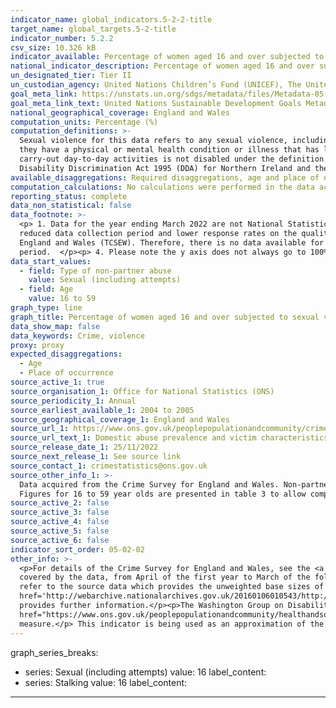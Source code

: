 ```yaml
---
indicator_name: global_indicators.5-2-2-title
target_name: global_targets.5-2-title
indicator_number: 5.2.2
csv_size: 10.326 kB
indicator_available: Percentage of women aged 16 and over subjected to sexual violence by a family member in the last 12 months
national_indicator_description: Percentage of women aged 16 and over subjected to sexual violence by a family member in the last 12 months
un_designated_tier: Tier II
un_custodian_agency: United Nations Children’s Fund (UNICEF), The United Nations Entity for Gender Equality and the Empowerment of Women (UN Women), United Nations Population Fund (UNFPA), World Health Organization (WHO), United Nations Office on Drugs and Crime (UNODC)  
goal_meta_link: https://unstats.un.org/sdgs/metadata/files/Metadata-05-02-02.pdf
goal_meta_link_text: United Nations Sustainable Development Goals Metadata (PDF 294 KB)
national_geographical_coverage: England and Wales
computation_units: Percentage (%)
computation_definitions: >-
  Sexual violence for this data refers to any sexual violence, including attempts.</p><p>Disability Status - The <a href="https://gss.civilservice.gov.uk/policy-store/measuring-disability-for-the-equality-act-2010/">(GSS) harmonised "core" definition</a> identifies a person as disabled if
  they have a physical or mental health condition or illness that has lasted or is expected to last 12 months or more. It must reduce their ability to carry-out day-to-day activities. It is important to note that a person who has a long-term illness that does not reduce their ability to
  carry-out day-to-day activities is not disabled under the definition. The GSS harmonised questions are asked of the respondent in the survey, meaning that disability status is self-reported. The GSS definition is designed to reflect the definitions that appear in legal terms in the
  Disability Discrimination Act 1995 (DDA) for Northern Ireland and the 2010 Equality Act for Great Britain.</p>
available_disaggregations: Required disaggregations, age and place of occurrence, is not available. 
computation_calculations: No calculations were performed in the data acquisition of this indicator as appropriate data was readily available in the final format specified by this indicator.
reporting_status: complete
data_non_statistical: false
data_footnote: >-
  <p> 1. Data for the year ending March 2022 are not National Statistics. They are based on six months of data collection from the face-to-face Crime Survey for England and Wales between October 2021 and March 2022. Caution should be taken when using these data due to the impact of the
  reduced data collection period and lower response rates on the quality of the estimates. Previous years data are National Statistics. </p><p> 2. Concerns around confidentiality and respondent safeguarding led to domestic abuse questions being excluded from the Telephone Crime Survery for
  England and Wales (TCSEW). Therefore, there is no data available for the year ending March 2021. </p><p> 3. From October 2021, the upper age limit for the self-completion module was removed. Figures for 16 to 59 year olds are presented to allow comparisons to be made over a longer time
  period.  </p><p> 4. Please note the y axis does not always go to 100% for ease of visualisation. </p>
data_start_values:
  - field: Type of non-partner abuse
    value: Sexual (including attempts)
  - field: Age
    value: 16 to 59
graph_type: line
graph_title: Percentage of women aged 16 and over subjected to sexual violence by a family member in the last 12 months
data_show_map: false
data_keywords: Crime, violence
proxy: proxy
expected_disaggregations:
  - Age
  - Place of occurrence
source_active_1: true
source_organisation_1: Office for National Statistics (ONS)
source_periodicity_1: Annual  
source_earliest_available_1: 2004 to 2005
source_geographical_coverage_1: England and Wales
source_url_1: https://www.ons.gov.uk/peoplepopulationandcommunity/crimeandjustice/datasets/domesticabuseprevalenceandvictimcharacteristicsappendixtables
source_url_text_1: Domestic abuse prevalence and victim characteristics - Appendix tables
source_release_date_1: 25/11/2022
source_next_release_1: See source link
source_contact_1: crimestatistics@ons.gov.uk
source_other_info_1: >-
  Data acquired from the Crime Survey for England and Wales. Non-partner abuse data for 2021 to 2022 is taken from Tables 1 and 3. Non-partner abuse data for previous years is taken from Tables 3a and 3b. From October 2021, the upper age limit for the self-completion module was removed.
  Figures for 16 to 59 year olds are presented in table 3 to allow comparisons to be made over a longer time period.
source_active_2: false
source_active_3: false
source_active_4: false
source_active_5: false
source_active_6: false
indicator_sort_order: 05-02-02
other_info: >-
  <p>For details of the Crime Survey for England and Wales, see the <a href='https://www.ons.gov.uk/peoplepopulationandcommunity/crimeandjustice/methodologies/crimeandjusticemethodology'>user guide to crime statistics for England and Wales.</a></p><p>The year format refers to the two years
  covered by the data, from April of the first year to March of the following year. For example, 2018/19 covers the period of April 2018 to March 2019. The year 2021/22 covers the period October 2021 and March 2022. </p><p>For further information on the quality of the estimates please
  refer to the source data which provides the unweighted base sizes of the samples.</p><p>The sample size is lower between 2010/11 and 2012/13, and between 2017/18 and 2018/19 due to use of a split-sample experiment in these years. The methodological note titled <a
  href='http://webarchive.nationalarchives.gov.uk/20160106010543/http:/www.ons.gov.uk/ons/guide-method/method-quality/specific/crime-statistics-methodology/methodological-notes/split-sample-for-intimate-personal-violence-2013-14.pdf'>Split sample for intimate personal violence 2013-14</a>
  provides further information.</p><p>The Washington Group on Disability Statistics are often used to provide a cross-nationally comparable population-based measures of disability. Please see the article <a
  href="https://www.ons.gov.uk/peoplepopulationandcommunity/healthandsocialcare/disability/articles/measuringdisabilitycomparingapproaches/2019-08-06">Measuring disability - comparing approaches</a> for a comparison between the GSS Harmonised measure (used here) and the Washington Group
  measure.</p> This indicator is being used as an approximation of the UN SDG Indicator. Where possible, we will work to identify or develop UK data to meet the global indicator specification. This indicator has been identified in collaboration with topic experts.
---
```

  graph_series_breaks: 
 - series: Sexual (including attempts)
   value: 16
   label_content:
 - series: Stalking
   value: 16
   label_content:
---
